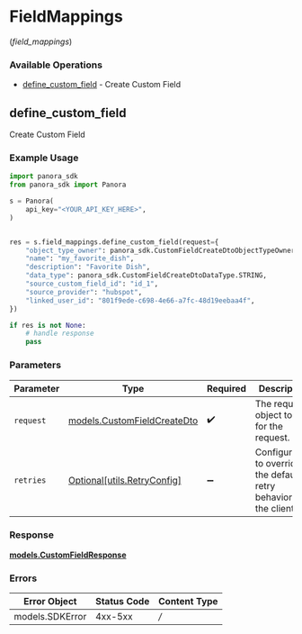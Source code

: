 # FieldMappings
(*field_mappings*)

### Available Operations

* [define_custom_field](#define_custom_field) - Create Custom Field

## define_custom_field

Create Custom Field

### Example Usage

```python
import panora_sdk
from panora_sdk import Panora

s = Panora(
    api_key="<YOUR_API_KEY_HERE>",
)


res = s.field_mappings.define_custom_field(request={
    "object_type_owner": panora_sdk.CustomFieldCreateDtoObjectTypeOwner.COMPANY,
    "name": "my_favorite_dish",
    "description": "Favorite Dish",
    "data_type": panora_sdk.CustomFieldCreateDtoDataType.STRING,
    "source_custom_field_id": "id_1",
    "source_provider": "hubspot",
    "linked_user_id": "801f9ede-c698-4e66-a7fc-48d19eebaa4f",
})

if res is not None:
    # handle response
    pass

```

### Parameters

| Parameter                                                           | Type                                                                | Required                                                            | Description                                                         |
| ------------------------------------------------------------------- | ------------------------------------------------------------------- | ------------------------------------------------------------------- | ------------------------------------------------------------------- |
| `request`                                                           | [models.CustomFieldCreateDto](../../models/customfieldcreatedto.md) | :heavy_check_mark:                                                  | The request object to use for the request.                          |
| `retries`                                                           | [Optional[utils.RetryConfig]](../../models/utils/retryconfig.md)    | :heavy_minus_sign:                                                  | Configuration to override the default retry behavior of the client. |


### Response

**[models.CustomFieldResponse](../../models/customfieldresponse.md)**
### Errors

| Error Object    | Status Code     | Content Type    |
| --------------- | --------------- | --------------- |
| models.SDKError | 4xx-5xx         | */*             |
